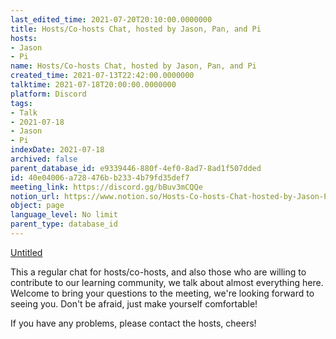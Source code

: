 ```yaml
---
last_edited_time: 2021-07-20T20:10:00.0000000
title: Hosts/Co-hosts Chat, hosted by Jason, Pan, and Pi
hosts:
- Jason
- Pi
name: Hosts/Co-hosts Chat, hosted by Jason, Pan, and Pi
created_time: 2021-07-13T22:42:00.0000000
talktime: 2021-07-18T20:00:00.0000000
platform: Discord
tags:
- Talk
- 2021-07-18
- Jason
- Pi
indexDate: 2021-07-18
archived: false
parent_database_id: e9339446-880f-4ef0-8ad7-8ad1f507dded
id: 40e04006-a728-476b-b233-4b79fd35def7
meeting_link: https://discord.gg/bBuv3mCQQe
notion_url: https://www.notion.so/Hosts-Co-hosts-Chat-hosted-by-Jason-Pan-and-Pi-40e04006a728476bb2334b79fd35def7
object: page
language_level: No limit
parent_type: database_id
---
```




[Untitled](https://www.notion.so/d637a27eb33f44cbb92a56c3359cc567)   



This a regular chat for hosts/co-hosts, and also those who are willing to contribute to our learning community, we talk about almost everything here. Welcome to bring your questions to the meeting, we're looking forward to seeing you. Don't be afraid, just make yourself comfortable!

If you have any problems, please contact the hosts, cheers!



